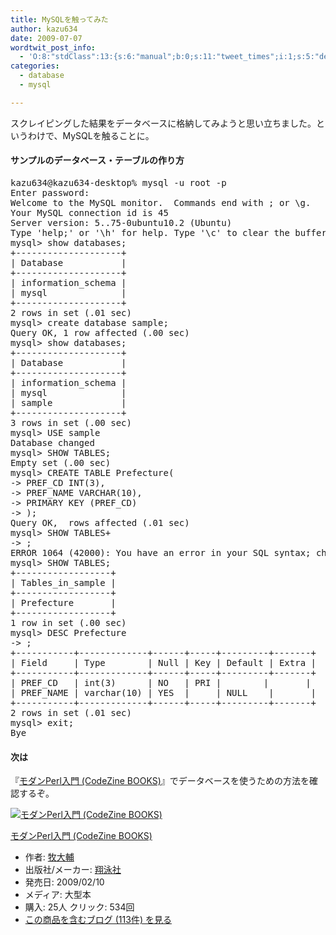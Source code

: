 ```yaml
---
title: MySQLを触ってみた
author: kazu634
date: 2009-07-07
wordtwit_post_info:
  - 'O:8:"stdClass":13:{s:6:"manual";b:0;s:11:"tweet_times";i:1;s:5:"delay";i:0;s:7:"enabled";i:1;s:10:"separation";s:2:"60";s:7:"version";s:3:"3.7";s:14:"tweet_template";b:0;s:6:"status";i:2;s:6:"result";a:0:{}s:13:"tweet_counter";i:2;s:13:"tweet_log_ids";a:1:{i:0;i:4697;}s:9:"hash_tags";a:0:{}s:8:"accounts";a:1:{i:0;s:7:"kazu634";}}'
categories:
  - database
  - mysql

---
```

<div class="section">
<p>
    スクレイピングした結果をデータベースに格納してみようと思い立ちました。というわけで、MySQLを触ることに。
</p>
  
<h4>
    サンプルのデータベース・テーブルの作り方
</h4>
  
<pre class="syntax-highlight">
kazu634@kazu634-desktop% mysql <span class="synSpecial">-u</span> root <span class="synSpecial">-p</span>                                                  ~ <span class="synStatement">[</span><span class="synConstant">2961</span><span class="synStatement">]</span>
Enter password:
Welcome to the MySQL monitor.  Commands end with <span class="synStatement">;</span> or \g.
Your MySQL connection id is <span class="synConstant">45</span>
Server version: <span class="synConstant">5</span>.<span class="synConstant"></span>.<span class="synConstant">75</span>-0ubuntu10.<span class="synConstant">2</span> <span class="synStatement">(</span>Ubuntu<span class="synStatement">)</span>
Type <span class="synStatement">'</span><span class="synConstant">help;</span><span class="synStatement">'</span> or <span class="synStatement">'</span><span class="synConstant">\h</span><span class="synStatement">'</span> <span class="synStatement">for</span> <span class="synStatement">help</span>. Type <span class="synStatement">'</span><span class="synConstant">\c</span><span class="synStatement">'</span> to <span class="synStatement">clear</span> the buffer.
mysql<span class="synStatement">&#62;</span> show databases<span class="synStatement">;</span>
+--------------------+
<span class="synStatement">|</span> Database           <span class="synStatement">|</span>
+--------------------+
<span class="synStatement">|</span> information_schema <span class="synStatement">|</span>
<span class="synStatement">|</span> mysql              <span class="synStatement">|</span>
+--------------------+
<span class="synConstant">2</span> rows <span class="synStatement">in</span> <span class="synStatement">set</span> <span class="synStatement">(</span><span class="synConstant"></span>.<span class="synConstant">01</span> sec<span class="synStatement">)</span>
mysql<span class="synStatement">&#62;</span> create database sample<span class="synStatement">;</span>
Query OK, <span class="synConstant">1</span> row affected <span class="synStatement">(</span><span class="synConstant"></span>.<span class="synConstant">00</span> sec<span class="synStatement">)</span>
mysql<span class="synStatement">&#62;</span> show databases<span class="synStatement">;</span>
+--------------------+
<span class="synStatement">|</span> Database           <span class="synStatement">|</span>
+--------------------+
<span class="synStatement">|</span> information_schema <span class="synStatement">|</span>
<span class="synStatement">|</span> mysql              <span class="synStatement">|</span>
<span class="synStatement">|</span> sample             <span class="synStatement">|</span>
+--------------------+
<span class="synConstant">3</span> rows <span class="synError">in</span> <span class="synStatement">set</span> <span class="synStatement">(</span><span class="synConstant"></span>.<span class="synConstant">00</span> sec<span class="synStatement">)</span>
mysql<span class="synStatement">&#62;</span> USE sample
Database changed
mysql<span class="synStatement">&#62;</span> SHOW TABLES<span class="synStatement">;</span>
Empty <span class="synStatement">set</span> <span class="synStatement">(</span><span class="synConstant"></span>.<span class="synConstant">00</span> sec<span class="synStatement">)</span>
mysql<span class="synStatement">&#62;</span> CREATE TABLE Prefecture<span class="synStatement">(</span>
-<span class="synStatement">&#62;</span> PREF_CD INT<span class="synStatement">(</span><span class="synConstant">3</span><span class="synStatement">)</span>,
-<span class="synStatement">&#62;</span> PREF_NAME VARCHAR<span class="synStatement">(</span><span class="synConstant">10</span><span class="synStatement">)</span>,
-<span class="synStatement">&#62;</span> PRIMARY KEY <span class="synStatement">(</span>PREF_CD<span class="synStatement">)</span>
-<span class="synStatement">&#62;</span> <span class="synStatement">);</span>
Query OK, <span class="synConstant"></span> rows affected <span class="synStatement">(</span><span class="synConstant"></span>.<span class="synConstant">01</span> sec<span class="synStatement">)</span>
mysql<span class="synStatement">&#62;</span> SHOW TABLES+
-<span class="synStatement">&#62;</span> <span class="synStatement">;</span>
ERROR <span class="synConstant">1064</span> <span class="synStatement">(</span><span class="synConstant">42000</span><span class="synStatement">)</span>: You have an error <span class="synError">in</span> your SQL syntax<span class="synStatement">;</span> check the manual that corresponds to your MySQL server version <span class="synStatement">for</span> the right syntax to use near <span class="synStatement">'</span><span class="synConstant">+</span><span class="synStatement">'</span> at line <span class="synConstant">1</span>
mysql<span class="synStatement">&#62;</span> SHOW TABLES<span class="synStatement">;</span>
+------------------+
<span class="synStatement">|</span> Tables_in_sample <span class="synStatement">|</span>
+------------------+
<span class="synStatement">|</span> Prefecture       <span class="synStatement">|</span>
+------------------+
<span class="synConstant">1</span> row <span class="synStatement">in</span> <span class="synStatement">set</span> <span class="synStatement">(</span><span class="synConstant"></span>.<span class="synConstant">00</span> sec<span class="synStatement">)</span>
mysql<span class="synStatement">&#62;</span> DESC Prefecture
-<span class="synStatement">&#62;</span> <span class="synStatement">;</span>
+-----------+-------------+------+-----+---------+-------+
<span class="synStatement">|</span> Field     <span class="synStatement">|</span> Type        <span class="synStatement">|</span> Null <span class="synStatement">|</span> Key <span class="synStatement">|</span> Default <span class="synStatement">|</span> Extra <span class="synStatement">|</span>
+-----------+-------------+------+-----+---------+-------+
<span class="synStatement">|</span> PREF_CD   <span class="synStatement">|</span> int<span class="synStatement">(</span><span class="synConstant">3</span><span class="synStatement">)</span>      <span class="synStatement">|</span> NO   <span class="synStatement">|</span> PRI <span class="synStatement">|</span> <span class="synConstant"></span>       <span class="synStatement">|</span>       <span class="synStatement">|</span>
<span class="synStatement">|</span> PREF_NAME <span class="synStatement">|</span> varchar<span class="synStatement">(</span><span class="synConstant">10</span><span class="synStatement">)</span> <span class="synStatement">|</span> YES  <span class="synStatement">|</span>     <span class="synStatement">|</span> NULL    <span class="synStatement">|</span>       <span class="synStatement">|</span>
+-----------+-------------+------+-----+---------+-------+
<span class="synConstant">2</span> rows <span class="synError">in</span> <span class="synStatement">set</span> <span class="synStatement">(</span><span class="synConstant"></span>.<span class="synConstant">01</span> sec<span class="synStatement">)</span>
mysql<span class="synStatement">&#62;</span> <span class="synStatement">exit;</span>
Bye
</pre>
  
<h4>
    次は
</h4>
  
<p>
    『<a href="http://d.hatena.ne.jp/asin/4798119172" onclick="__gaTracker('send', 'event', 'outbound-article', 'http://d.hatena.ne.jp/asin/4798119172', 'モダンPerl入門 (CodeZine BOOKS)');">モダンPerl入門 (CodeZine BOOKS)</a>』でデータベースを使うための方法を確認するぞ。
</p>
  
<div class="hatena-asin-detail">
<a href="http://www.amazon.co.jp/dp/4798119172/?tag=hatena_st1-22&ascsubtag=d-7ibv" onclick="__gaTracker('send', 'event', 'outbound-article', 'http://www.amazon.co.jp/dp/4798119172/?tag=hatena_st1-22&ascsubtag=d-7ibv', '');"><img src="https://images-na.ssl-images-amazon.com/images/I/41W6wTHDSzL._SL160_.jpg" class="hatena-asin-detail-image" alt="モダンPerl入門 (CodeZine BOOKS)" title="モダンPerl入門 (CodeZine BOOKS)" /></a></p> 
    
<div class="hatena-asin-detail-info">
<p class="hatena-asin-detail-title">
<a href="http://www.amazon.co.jp/dp/4798119172/?tag=hatena_st1-22&ascsubtag=d-7ibv" onclick="__gaTracker('send', 'event', 'outbound-article', 'http://www.amazon.co.jp/dp/4798119172/?tag=hatena_st1-22&ascsubtag=d-7ibv', 'モダンPerl入門 (CodeZine BOOKS)');">モダンPerl入門 (CodeZine BOOKS)</a>
</p>
      
<ul>
<li>
<span class="hatena-asin-detail-label">作者:</span> <a href="http://d.hatena.ne.jp/keyword/%CB%D2%C2%E7%CA%E5" onclick="__gaTracker('send', 'event', 'outbound-article', 'http://d.hatena.ne.jp/keyword/%CB%D2%C2%E7%CA%E5', '牧大輔');" class="keyword">牧大輔</a>
</li>
<li>
<span class="hatena-asin-detail-label">出版社/メーカー:</span> <a href="http://d.hatena.ne.jp/keyword/%E6%C6%B1%CB%BC%D2" onclick="__gaTracker('send', 'event', 'outbound-article', 'http://d.hatena.ne.jp/keyword/%E6%C6%B1%CB%BC%D2', '翔泳社');" class="keyword">翔泳社</a>
</li>
<li>
<span class="hatena-asin-detail-label">発売日:</span> 2009/02/10
</li>
<li>
<span class="hatena-asin-detail-label">メディア:</span> 大型本
</li>
<li>
<span class="hatena-asin-detail-label">購入</span>: 25人 <span class="hatena-asin-detail-label">クリック</span>: 534回
</li>
<li>
<a href="http://d.hatena.ne.jp/asin/4798119172" onclick="__gaTracker('send', 'event', 'outbound-article', 'http://d.hatena.ne.jp/asin/4798119172', 'この商品を含むブログ (113件) を見る');" target="_blank">この商品を含むブログ (113件) を見る</a>
</li>
</ul>
</div>
    
<div class="hatena-asin-detail-foot">
</div>
</div>
</div>
